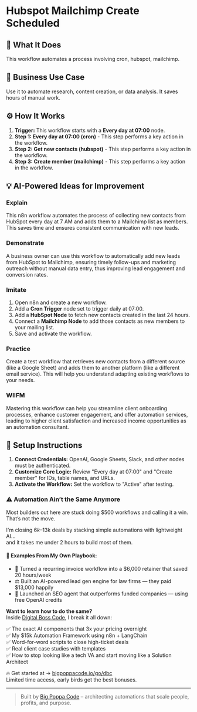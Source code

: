 # Hubspot Mailchimp Create Scheduled

## 🚀 What It Does
This workflow automates a process involving cron, hubspot, mailchimp.

## 💼 Business Use Case
Use it to automate research, content creation, or data analysis. It saves hours of manual work.

## ⚙️ How It Works
1.  **Trigger:** This workflow starts with a **Every day at 07:00** node.
2. **Step 1: Every day at 07:00 (cron)** - This step performs a key action in the workflow.
3. **Step 2: Get new contacts (hubspot)** - This step performs a key action in the workflow.
4. **Step 3: Create member (mailchimp)** - This step performs a key action in the workflow.

## 💡 AI-Powered Ideas for Improvement
### Explain
This n8n workflow automates the process of collecting new contacts from HubSpot every day at 7 AM and adds them to a Mailchimp list as members. This saves time and ensures consistent communication with new leads.

### Demonstrate
A business owner can use this workflow to automatically add new leads from HubSpot to Mailchimp, ensuring timely follow-ups and marketing outreach without manual data entry, thus improving lead engagement and conversion rates.

### Imitate
1. Open n8n and create a new workflow.
2. Add a **Cron Trigger** node set to trigger daily at 07:00.
3. Add a **HubSpot Node** to fetch new contacts created in the last 24 hours.
4. Connect a **Mailchimp Node** to add those contacts as new members to your mailing list.
5. Save and activate the workflow.

### Practice
Create a test workflow that retrieves new contacts from a different source (like a Google Sheet) and adds them to another platform (like a different email service). This will help you understand adapting existing workflows to your needs.

### WIIFM
Mastering this workflow can help you streamline client onboarding processes, enhance customer engagement, and offer automation services, leading to higher client satisfaction and increased income opportunities as an automation consultant.

## 🔧 Setup Instructions
1. **Connect Credentials:** OpenAI, Google Sheets, Slack, and other nodes must be authenticated.
2. **Customize Core Logic:** Review "Every day at 07:00" and "Create member" for IDs, table names, and URLs.
3. **Activate the Workflow:** Set the workflow to "Active" after testing.

### ⚠️ Automation Ain’t the Same Anymore

Most builders out here are stuck doing $500 workflows and calling it a win.  
That’s not the move.  

I'm closing $6k–$13k deals by stacking simple automations with lightweight AI...  
and it takes me under 2 hours to build most of them.

#### 🧠 Examples From My Own Playbook:
- 🔁 Turned a recurring invoice workflow into a $6,000 retainer that saved 20 hours/week  
- ⚖️ Built an AI-powered lead gen engine for law firms — they paid $13,000 happily  
- 🚀 Launched an SEO agent that outperforms funded companies — using free OpenAI credits  

**Want to learn how to do the same?**  
Inside [Digital Boss Code](https://bigpoppacode.io/go/dbc), I break it all down:

✅ The exact AI components that 3x your pricing overnight  
✅ My $15k Automation Framework using n8n + LangChain  
✅ Word-for-word scripts to close high-ticket deals  
✅ Real client case studies with templates  
✅ How to stop looking like a tech VA and start moving like a Solution Architect  

🔥 Get started at → [bigpoppacode.io/go/dbc](https://bigpoppacode.io/go/dbc)  
Limited time access, early birds get the best bonuses.

---
> Built by [Big Poppa Code](https://bigpoppacode.io) – architecting automations that scale people, profits, and purpose.
